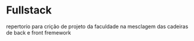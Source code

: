 # Fullstack
repertorio para crição de projeto da faculdade na mesclagem das cadeiras de back e front fremework
